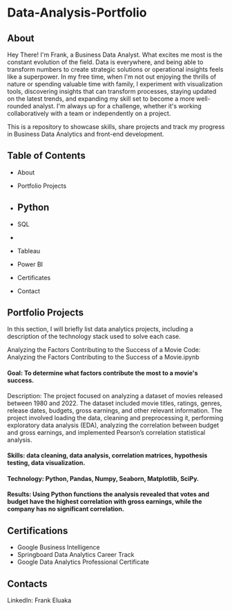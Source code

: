 # Data-Analysis-Portfolio

## About
Hey There! I'm Frank, a Business Data Analyst. What excites me most is the constant evolution of the field. Data is everywhere, and being able to transform numbers to create strategic solutions or operational insights feels like a superpower. In my free time, when I'm not out enjoying the thrills of nature or spending valuable time with family, I experiment with visualization tools, discovering insights that can transform processes, staying updated on the latest trends, and expanding my skill set to become a more well-rounded analyst. I'm always up for a challenge, whether it's working collaboratively with a team or independently on a project.

This is a repository to showcase skills, share projects and track my progress in Business Data Analytics and front-end development.

## Table of Contents

- About
- Portfolio Projects
- Python
  - 
- SQL
 - 
- Tableau
- Power BI

- Certificates
- Contact

## Portfolio Projects

In this section, I will briefly list data analytics projects, including a description of the technology stack used to solve each case.

Analyzing the Factors Contributing to the Success of a Movie
Code: Analyzing the Factors Contributing to the Success of a Movie.ipynb

#### Goal: To determine what factors contribute the most to a movie's success.

Description: The project focused on analyzing a dataset of movies released between 1980 and 2022. The dataset included movie titles, ratings, genres, release dates, budgets, gross earnings, and other relevant information. The project involved loading the data, cleaning and preprocessing it, performing exploratory data analysis (EDA), analyzing the correlation between budget and gross earnings, and implemented Pearson’s correlation statistical analysis.

#### Skills: data cleaning, data analysis, correlation matrices, hypothesis testing, data visualization.

#### Technology: Python, Pandas, Numpy, Seaborn, Matplotlib, SciPy.

#### Results: Using Python functions the analysis revealed that votes and budget have the highest correlation with gross earnings, while the company has no significant correlation.



## Certifications
- Google Business Intelligence
- Springboard Data Analytics Career Track
- Google Data Analytics Professional Certificate

## Contacts
LinkedIn: Frank Eluaka
